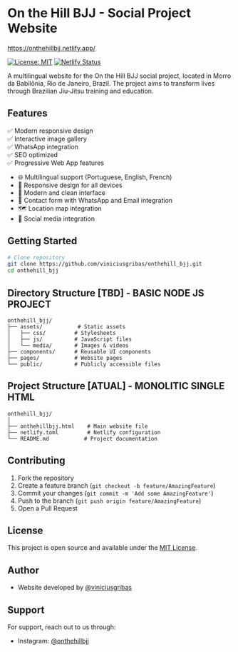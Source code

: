# On the Hill BJJ - Social Project Website

https://onthehillbjj.netlify.app/


[![License: MIT](https://img.shields.io/badge/License-MIT-yellow.svg)](https://opensource.org/licenses/MIT)
[![Netlify Status](https://api.netlify.com/api/v1/badges/8648ef4f-55cc-4e3c-838c-d10d08c27e3e/deploy-status)](https://app.netlify.com/sites/onthehillbjj/deploys)

A multilingual website for the On the Hill BJJ social project, located in Morro da Babilônia, Rio de Janeiro, Brazil. The project aims to transform lives through Brazilian Jiu-Jitsu training and education.

## Features

✅ Modern responsive design  
✅ Interactive image gallery  
✅ WhatsApp integration  
✅ SEO optimized  
✅ Progressive Web App features
- 🌐 Multilingual support (Portuguese, English, French)
- 📱 Responsive design for all devices
- 🎨 Modern and clean interface
- 📝 Contact form with WhatsApp and Email integration
- 🗺️ Location map integration
- 📸 Social media integration


## Getting Started

```bash
# Clone repository
git clone https://github.com/viniciusgribas/onthehill_bjj.git
cd onthehill_bjj

```

## Directory Structure [TBD] - BASIC NODE JS PROJECT

```
onthehill_bjj/
├── assets/           # Static assets
│   ├── css/         # Stylesheets
│   ├── js/          # JavaScript files
│   └── media/       # Images & videos
├── components/      # Reusable UI components
├── pages/           # Website pages
└── public/          # Publicly accessible files
```

## Project Structure [ATUAL] - MONOLITIC SINGLE HTML

```
onthehill_bjj/
│
├── onthehillbjj.html    # Main website file
├── netlify.toml         # Netlify configuration
└── README.md           # Project documentation
```

## Contributing

1. Fork the repository
2. Create a feature branch (`git checkout -b feature/AmazingFeature`)
3. Commit your changes (`git commit -m 'Add some AmazingFeature'`)
4. Push to the branch (`git push origin feature/AmazingFeature`)
5. Open a Pull Request

## License

This project is open source and available under the [MIT License](https://opensource.org/licenses/MIT).

## Author

- Website developed by [@viniciusgribas](https://github.com/viniciusgribas/)

## Support

For support, reach out to us through:
- Instagram: [@onthehillbjj](https://www.instagram.com/onthehillbjj/)